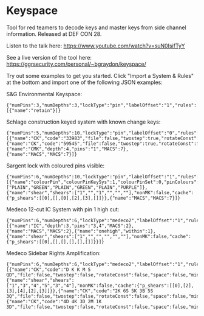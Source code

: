 # Keyspace
Tool for red teamers to decode keys and master keys from side channel information.  Released at DEF CON 28.

Listen to the talk here:
https://www.youtube.com/watch?v=suN0IsifTyY

See a live version of the tool here:
https://ggrsecurity.com/personal/~bgraydon/keyspace/

Try out some examples to get you started.  Click "Import a System & Rules" at the bottom and import one of the following JSON examples:

S&G Environmental Keyspace:
```
{"numPins":3,"numDepths":3,"lockType":"pin","labelOffset":"1","rules":[{"name":"retain"}]}
```

Schlage construction keyed system with known change keys:
```
{"numPins":5,"numDepths":10,"lockType":"pin","labelOffset":"0","rules":[{"name":"CK","code":"33983","file":false,"twostep":true,"rotateConst":false,"space":false,"minSpace":null,"angle":true,"depth":true},{"name":"CK","code":"59545","file":false,"twostep":true,"rotateConst":false,"space":false,"minSpace":null,"angle":true,"depth":true},{"name":"CMK","depth":4,"pins":"1","MACS":7},{"name":"MACS","MACS":7}]}
```

Sargent lock with coloured pins visible: 
```
{"numPins":6,"numDepths":10,"lockType":"pin","labelOffset":"1","rules":[{"name":"colourPin","colourPinKeySys":1,"colourPinSet":0,"pinColours":["PLAIN","GREEN","PLAIN","GREEN","PLAIN","PURPLE"]},{"name":"shear","shears":["1","","1","","",""],"nonMK":false,"cache":{"p_shears":[[0],[],[0],[2],[3],[]]}},{"name":"MACS","MACS":7}]}
```

Medeco 12-cut IC System with pin 1 high cut:
```
{"numPins":6,"numDepths":6,"lockType":"medeco2","labelOffset":"1","rules":[{"name":"IC","depth":3,"pins":"3,4","MACS":2},{"name":"MACS","MACS":2},{"name":"onehigh","within":1},{"name":"shear","shears":["1","","","","",""],"nonMK":false,"cache":{"p_shears":[[0],[],[],[],[],[]]}}]}
```

Medeco Sidebar Rights Amplification:
```
{"numPins":6,"numDepths":6,"lockType":"medeco2","labelOffset":"1","rules":[{"name":"CK","code":"D K K M S QD","file":false,"twostep":false,"rotateConst":false,"space":false,"minSpace":null,"angle":true,"depth":true},{"name":"shear","shears":["1","3","4","5","3","4"],"nonMK":false,"cache":{"p_shears":[[0],[2],[3],[4],[2],[3]]}},{"name":"CK","code":"2K 6S 5K 3B 5S 3Q","file":false,"twostep":false,"rotateConst":false,"space":false,"minSpace":null,"angle":true,"depth":true},{"name":"CK","code":"4D 4K 3D 2M 1K 3D","file":false,"twostep":false,"rotateConst":false,"space":false,"minSpace":null,"angle":true,"depth":true}]}
```
